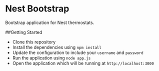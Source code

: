 Nest Bootstrap
=======
Bootstrap application for Nest thermostats.

##Getting Started

* Clone this repository
* Install the dependencies using `npm install`
* Update the configuration to include your `username` and `password`
* Run the application using `node app.js`
* Open the application which will be running at `http://localhost:3000`
